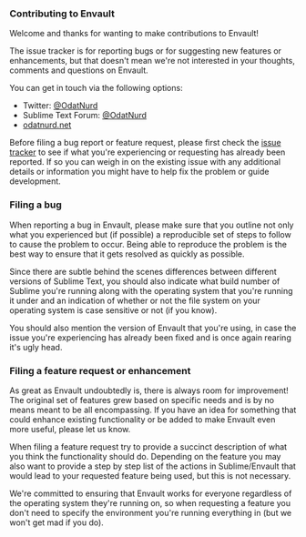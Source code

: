 ### Contributing to Envault

Welcome and thanks for wanting to make contributions to Envault!

The issue tracker is for reporting bugs or for suggesting new features or
enhancements, but that doesn't mean we're not interested in your thoughts,
comments and questions on Envault.

You can get in touch via the following options:

 * Twitter: [@OdatNurd](https://twitter.com/OdatNurd)
 * Sublime Text Forum: [@OdatNurd](https://forum.sublimetext.com/users/odatnurd/activity)
 * [odatnurd.net](https://odatnurd.net)

Before filing a bug report or feature request, please first check the
[issue tracker](https://github.com/OdatNurd/Envault/issues)
to see if what you're experiencing or requesting has already been reported. If
so you can weigh in on the existing issue with any additional details or
information you might have to help fix the problem or guide development.


### Filing a bug

When reporting a bug in Envault, please make sure that you outline not only
what you experienced but (if possible) a reproducible set of steps to follow to
cause the problem to occur. Being able to reproduce the problem is the best way
to ensure that it gets resolved as quickly as possible.

Since there are subtle behind the scenes differences between different versions
of Sublime Text, you should also indicate what build number of Sublime you're
running along with the operating system that you're running it under and an
indication of whether or not the file system on your operating system is case
sensitive or not (if you know).

You should also mention the version of Envault that you're using, in case
the issue you're experiencing has already been fixed and is once again rearing
it's ugly head.


### Filing a feature request or enhancement

As great as Envault undoubtedly is, there is always room for improvement!
The original set of features grew based on specific needs and is by no means
meant to be all encompassing. If you have an idea for something that could
enhance existing functionality or be added to make Envault even more
useful, please let us know.

When filing a feature request try to provide a succinct description of what you
think the functionality should do. Depending on the feature you may also want
to provide a step by step list of the actions in Sublime/Envault that
would lead to your requested feature being used, but this is not necessary.

We're committed to ensuring that Envault works for everyone regardless of
the operating system they're running on, so when requesting a feature you don't
need to specify the environment you're running everything in (but we won't get
mad if you do).
